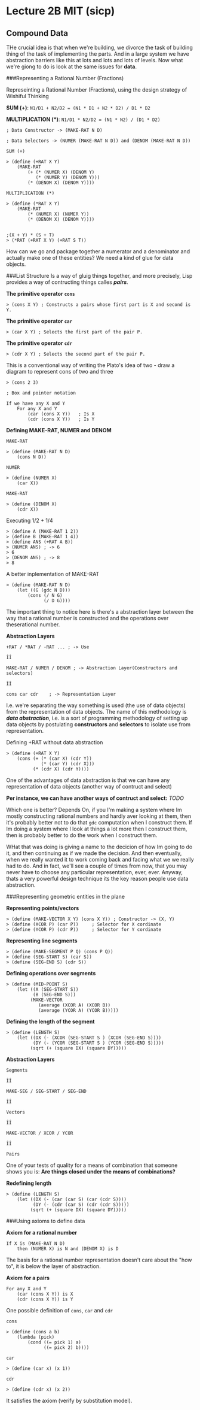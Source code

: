 # Lecture 2B MIT (sicp)

## Compound Data

THe crucial idea is that when we're building, we divorce the task of building thing of the task of implementing the parts. And in a large system we have abstraction barriers like this at lots and lots and lots of levels. Now what we're giong to do is look at the same issues for **data**.

###Representing a Rational Number (Fractions)

Represeinting a Rational Number (Fractions), using the design strategy of Wishiful Thinking

**SUM (+)**: `N1/D1 + N2/D2 = (N1 * D1 + N2 * D2) / D1 * D2`

**MULTIPLICATION (*)**: `N1/D1 * N2/D2 = (N1 * N2) / (D1 * D2)`


	; Data Constructor -> (MAKE-RAT N D)
	
	; Data Selectors -> (NUMER (MAKE-RAT N D)) and (DENOM (MAKE-RAT N D))

`SUM (+)`

	> (define (+RAT X Y)
		(MAKE-RAT
			(+ (* (NUMER X) (DENOM Y)
			   (* (NUMER Y) (DENOM Y)))
			(* (DENOM X) (DENOM Y))))
	
`MULTIPLICATION (*)`	

	> (define (*RAT X Y)
		(MAKE-RAT 
			(* (NUMER X) (NUMER Y))
			(* (DENOM X) (DENOM Y))))
			
			
	;(X + Y) * (S + T)
	> (*RAT (+RAT X Y) (+RAT S T))

How can we go and package together a numerator and a denominator and actually make one of these entities? We need a kind of glue for data objects.

###List Structure
Is a way of gluig things together, and more precisely, Lisp provides a way of contructing things calles ***pairs***.

**The primitive operator `cons`**

	> (cons X Y) ; Constructs a pairs whose first part is X and second is Y.
	
**The primitive operator `car`**

	> (car X Y) ; Selects the first part of the pair P.

**The primitive operator `cdr`**
	
	> (cdr X Y) ; Selects the second part of the pair P.
	
This is a conventional way of writing the Plato's idea of two  - draw a diagram to represent cons of two and three

	> (cons 2 3)
  	
  	; Box and pointer notation
  
  	If we have any X and Y
  		For any X and Y
  			(car (cons X Y))   ; Is X
	  		(cdr (cons X Y))   ; Is Y
	  		
	
**Defining MAKE-RAT, NUMER and DENOM**

`MAKE-RAT`
	
	> (define (MAKE-RAT N D)
		(cons N D))


`NUMER`
	
	> (define (NUMER X)
		(car X))

`MAKE-RAT`
	
	> (define (DENOM X)
		(cdr X))

Executing 1/2 + 1/4

	> (define A (MAKE-RAT 1 2))
	> (define B (MAKE-RAT 1 4))
	> (define ANS (+RAT A B))
	> (NUMER ANS) ; -> 6
	> 6
	> (DENOM ANS) ; -> 8
	> 8
	
A better inplementation of MAKE-RAT

	> (define (MAKE-RAT N D)
		(let ((G (gdc N D)))
			(cons (/ N G)
				  (/ D G))))
				  
The important thing to notice here is there's a abstraction layer between the way that a rational number is constructed and the operations over theserational number.

**Abstraction Layers**

	+RAT / *RAT / -RAT ... ; -> Use 
	
	ÎÎ
	
	MAKE-RAT / NUMER / DENOM ; -> Abstraction Layer(Constructors and selectors) 
	
	ÎÎ
	
	cons car cdr	; -> Representation Layer 


I.e. we're separating the way something is used (the use of data objects) from the representation of data objects. The name of this methodology is ***data abstraction***, i.e. is a sort of programming methodology of setting up data objects by postulating **constructors** and **selectors** to isolate use from representation.

Defining +RAT without data abstraction
	
	> (define (+RAT X Y)
		(cons (+ (* (car X) (cdr Y))
			  	 (* (car Y) (cdr X)))
			  (* (cdr X) (cdr Y))))

One of the advantages of data abstraction is that we can have any representation of data objects (another way of contruct and select)
	
**Per instance, we can have another ways of contruct and select:**
*TODO*

Which one is better? Depends On, if you I'm making a system where Im mostly constructing rational numbers and hardly aver looking at them, then it's probably better not to do that `gdc` computation when I construct them. If Im doing a system where I look at things a lot more then I construct them, then is probably better to do the work when I construct them.

WHat that was doing is giving a name to the decicion of how Im going to do it, and then continuing as if we made the decision. And then eventually, when we really wanted it to work coming back and facing what we we really had to do. And in fact, we'll see a couple of times from now, that you may never have to choose any particular representation, ever, ever. Anyway, thats a very powerful design technique its the key reason people use data abstraction.


###Representing geometric entities in the plane

**Representing points/vectors**

	> (define (MAKE-VECTOR X Y) (cons X Y)) ; Constructor -> (X, Y)
	> (define (XCOR P) (car P))		; Selector for X cordinate 
	> (define (YCOR P) (cdr P))		; Selector for Y cordinate 

**Representing line segments**

	> (define (MAKE-SEGMENT P Q) (cons P Q))
	> (define (SEG-START S) (car S))
	> (define (SEG-END S) (cdr S))
	
**Defining operations over segments**	

	> (define (MID-POINT S)
		(let ((A (SEG-START S))
			  (B (SEG-END S)))
			 (MAKE-VECTOR
				(average (XCOR A) (XCOR B))
				(average (YCOR A) (YCOR B)))))

**Defining the length of the segment**	

	> (define (LENGTH S)
		(let ((DX (- (XCOR (SEG-START S	) (XCOR (SEG-END S))))
			  (DY (- (YCOR (SEG-START S	) (YCOR (SEG-END S)))))
			 (sqrt (+ (square DX) (square DY)))))

**Abstraction Layers**


	Segments
	
	ÎÎ
	
	MAKE-SEG / SEG-START / SEG-END
	
	ÎÎ
	
	Vectors
	
	ÎÎ
	
	MAKE-VECTOR / XCOR / YCOR

	ÎÎ

 	Pairs

One of your tests of quality for a means of combination that someone shows you is: **Are things closed under the means of combinations?**

**Redefining length**

	> (define (LENGTH S)
		(let ((DX (- (car (car S) (car (cdr S))))
			  (DY (- (cdr (car S) (cdr (cdr S)))))
			 (sqrt (+ (square DX) (square DY)))))
			 
###Using axioms to define data

**Axiom for a rational number**

	If X is (MAKE-RAT N D)
		then (NUMER X) is N and (DENOM X) is D
		
The basis for a rational number representation doesn't care about the "how to", it is below the layer of abstraction.

**Axiom for a pairs**
	
	For any X and Y
		(car (cons X Y)) is X
		(cdr (cons X Y)) is Y

One possible definition of `cons`, `car` and `cdr`

`cons`

	> (define (cons a b)
		(lambda (pick)
			(cond ((= pick 1) a)
				  ((= pick 2) b))))

`car`
			  
	> (define (car x) (x 1))
	
	
`cdr`
			  
	> (define (cdr x) (x 2))
	
It satisfies the axiom (verify by substitution model).


